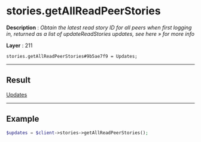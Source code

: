 # stories.getAllReadPeerStories

**Description** : *Obtain the latest read story ID for all peers when first logging in, returned as a list of updateReadStories updates, see here » for more info*

**Layer** : 211

```tl
stories.getAllReadPeerStories#9b5ae7f9 = Updates;
```

---

## Result

[Updates](type/Updates)

---

## Example

```php
$updates = $client->stories->getAllReadPeerStories();
```